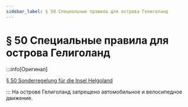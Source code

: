 ```yaml
---
sidebar_label: § 50 Специальные правила для острова Гелиголанд
---
```


# § 50 Специальные правила для острова Гелиголанд

:::info[Оригинал]

[§ 50 Sonderregelung für die Insel Helgoland](https://www.gesetze-im-internet.de/stvo_2013/__50.html)

:::
На острове Гелиголанд запрещено автомобильное и велосипедное движение.

